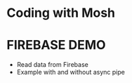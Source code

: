 # Coding with Mosh

# FIREBASE DEMO

- Read data from Firebase
- Example with and without async pipe